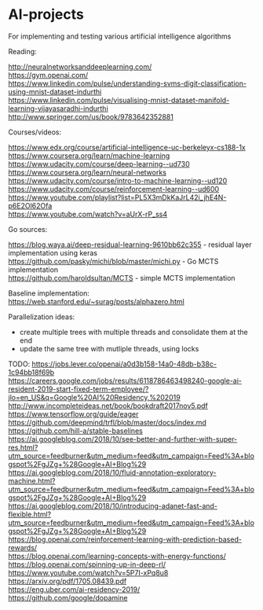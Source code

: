 # AI-projects
For implementing and testing various artificial intelligence algorithms

Reading:

http://neuralnetworksanddeeplearning.com/  
https://gym.openai.com/  
https://www.linkedin.com/pulse/understanding-svms-digit-classification-using-mnist-dataset-indurthi  
https://www.linkedin.com/pulse/visualising-mnist-dataset-manifold-learning-vijayasaradhi-indurthi  
http://www.springer.com/us/book/9783642352881  

Courses/videos:

https://www.edx.org/course/artificial-intelligence-uc-berkeleyx-cs188-1x  
https://www.coursera.org/learn/machine-learning  
https://www.udacity.com/course/deep-learning--ud730  
https://www.coursera.org/learn/neural-networks  
https://www.udacity.com/course/intro-to-machine-learning--ud120  
https://www.udacity.com/course/reinforcement-learning--ud600  
https://www.youtube.com/playlist?list=PL5X3mDkKaJrL42i_jhE4N-p6E2Ol62Ofa  
https://www.youtube.com/watch?v=aUrX-rP_ss4  

Go sources:

https://blog.waya.ai/deep-residual-learning-9610bb62c355 - residual layer implementation using keras  
https://github.com/pasky/michi/blob/master/michi.py - Go MCTS implementation  
https://github.com/haroldsultan/MCTS - simple MCTS implementation

Baseline implementation:  
https://web.stanford.edu/~surag/posts/alphazero.html

Parallelization ideas: 
- create multiple trees with multiple threads and consolidate them at the end
- update the same tree with mutliple threads, using locks

TODO:
https://jobs.lever.co/openai/a0d3b158-14a0-48db-b38c-1c94bb18f69b  
https://careers.google.com/jobs/results/6118786463498240-google-ai-resident-2019-start-fixed-term-employee/?jlo=en_US&q=Google%20AI%20Residency,%202019  
http://www.incompleteideas.net/book/bookdraft2017nov5.pdf  
https://www.tensorflow.org/guide/eager  
https://github.com/deepmind/trfl/blob/master/docs/index.md  
https://github.com/hill-a/stable-baselines  
https://ai.googleblog.com/2018/10/see-better-and-further-with-super-res.html?utm_source=feedburner&utm_medium=feed&utm_campaign=Feed%3A+blogspot%2FgJZg+%28Google+AI+Blog%29  
https://ai.googleblog.com/2018/10/fluid-annotation-exploratory-machine.html?utm_source=feedburner&utm_medium=feed&utm_campaign=Feed%3A+blogspot%2FgJZg+%28Google+AI+Blog%29  
https://ai.googleblog.com/2018/10/introducing-adanet-fast-and-flexible.html?utm_source=feedburner&utm_medium=feed&utm_campaign=Feed%3A+blogspot%2FgJZg+%28Google+AI+Blog%29  
https://blog.openai.com/reinforcement-learning-with-prediction-based-rewards/  
https://blog.openai.com/learning-concepts-with-energy-functions/  
https://blog.openai.com/spinning-up-in-deep-rl/  
https://www.youtube.com/watch?v=5P7I-xPq8u8  
https://arxiv.org/pdf/1705.08439.pdf  
https://eng.uber.com/ai-residency-2019/  
https://github.com/google/dopamine  

